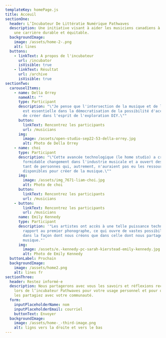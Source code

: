 ```yaml
---
templateKey: homePage.js
title: Acceuil
sectionOne:
  header: L’Incubateur De Littératie Numérique Pathwaves
  description: Une initiative visant à aider les musiciens canadiens à développer
    une carrière durable et équitable.
  backgroundImage:
    image: /assets/home-2-.png
    alt: lines
  buttons:
    - linkText: A propos de l'incubateur
      url: /incubator
      isVisible: true
    - linkText: Résultat
      url: /archive
      isVisible: true
sectionTwo:
  carouselItems:
    - name: Della Orrey
      nameAlt: ""
      type: Participant
      description: "\"Je pense que l'intersection de la musique et de la technologie
        est essentielle dans la démocratisation de la possibilité d'accéder et
        de créer dans l'esprit de l'exploration DIY.\""
      button:
        linkText: Rencontrez les participants
        url: /musicians
      img:
        image: /assets/open-studio-sep22-53-della-orrey.jpg
        alt: Photo de Della Orrey
    - name: choi
      type: Participant
      description: "\"Cette avancée technologique (le home studio) a créé un
        formidable changement dans l'industrie musicale et a ouvert des portes à
        tant de personnes qui, autrement, n'auraient pas eu les ressources
        disponibles pour créer de la musique.\""
      img:
        image: /assets/img_7671-liam-choi.jpg
        alt: Photo de choi
      button:
        linkText: Rencontrez les participants
        url: /musicians
    - button:
        linkText: Rencontrez les participants
        url: /musicians
      name: Emily Kennedy
      type: Participant
      description: '"Les artistes ont accès à une telle puissance technologique par
        rapport au premier phonographe, ce qui ouvre de vastes possibilités tant
        dans la façon dont nous créons que dans celle dont nous partageons la
        musique."'
      img:
        image: /assets/e.-kennedy-pc-sarah-kierstead-emily-kennedy.jpg
        alt: Photo de Emily Kennedy
  buttonLabel: Prochain
  backgroundImage:
    image: /assets/home2.png
    alt: lines fr
sectionThree:
  header: Restez informé·e
  description: Nous partagerons avec vous les savoirs et réflexions recueillis
    lors de l’incubateur Pathwaves pour votre usage personnel et pour que vous
    les partagiez avec votre communauté.
  form:
    inputPlaceholderName: nom
    inputPlaceholderEmail: courriel
    buttonText: Envoyer
  backgroundImage:
    image: /assets/home-_-third-image.png
    alt: ligns vers la droite et vers le bas
---
```

